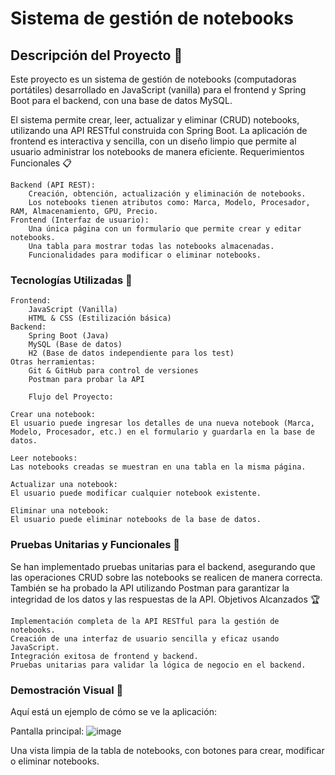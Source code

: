 # Sistema de gestión de notebooks
## Descripción del Proyecto :memo:

Este proyecto es un sistema de gestión de notebooks (computadoras portátiles) desarrollado en JavaScript (vanilla) para el frontend y Spring Boot para el backend, con una base de datos MySQL.

El sistema permite crear, leer, actualizar y eliminar (CRUD) notebooks, utilizando una API RESTful construida con Spring Boot. La aplicación de frontend es interactiva y sencilla, con un diseño limpio que permite al usuario administrar los notebooks de manera eficiente.
Requerimientos Funcionales :clipboard:

    Backend (API REST):
        Creación, obtención, actualización y eliminación de notebooks.
        Los notebooks tienen atributos como: Marca, Modelo, Procesador, RAM, Almacenamiento, GPU, Precio.
    Frontend (Interfaz de usuario):
        Una única página con un formulario que permite crear y editar notebooks.
        Una tabla para mostrar todas las notebooks almacenadas.
        Funcionalidades para modificar o eliminar notebooks.

### Tecnologías Utilizadas :wrench:

    Frontend:
        JavaScript (Vanilla)
        HTML & CSS (Estilización básica)
    Backend:
        Spring Boot (Java)
        MySQL (Base de datos)
        H2 (Base de datos independiente para los test)
    Otras herramientas:
        Git & GitHub para control de versiones
        Postman para probar la API

        Flujo del Proyecto:

    Crear una notebook:
    El usuario puede ingresar los detalles de una nueva notebook (Marca, Modelo, Procesador, etc.) en el formulario y guardarla en la base de datos.

    Leer notebooks:
    Las notebooks creadas se muestran en una tabla en la misma página.

    Actualizar una notebook:
    El usuario puede modificar cualquier notebook existente.

    Eliminar una notebook:
    El usuario puede eliminar notebooks de la base de datos.

### Pruebas Unitarias y Funcionales :test_tube:

Se han implementado pruebas unitarias para el backend, asegurando que las operaciones CRUD sobre las notebooks se realicen de manera correcta. También se ha probado la API utilizando Postman para garantizar la integridad de los datos y las respuestas de la API.
Objetivos Alcanzados :trophy:

    Implementación completa de la API RESTful para la gestión de notebooks.
    Creación de una interfaz de usuario sencilla y eficaz usando JavaScript.
    Integración exitosa de frontend y backend.
    Pruebas unitarias para validar la lógica de negocio en el backend.
### Demostración Visual :camera_flash:

Aquí está un ejemplo de cómo se ve la aplicación:

Pantalla principal: ![image](https://github.com/user-attachments/assets/7474d22c-2313-4e49-90bc-244b34186382)


Una vista limpia de la tabla de notebooks, con botones para crear, modificar o eliminar notebooks.
    
